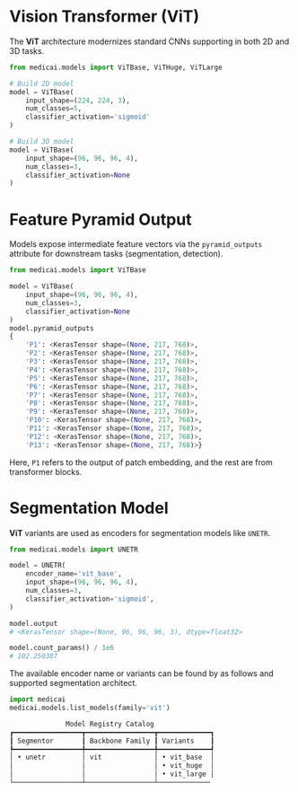 # Vision Transformer (ViT)

The **ViT** architecture modernizes standard CNNs supporting in both 2D and 3D tasks.

```python
from medicai.models import ViTBase, ViTHuge, ViTLarge

# Build 2D model
model = ViTBase(
    input_shape=(224, 224, 3),
    num_classes=5,
    classifier_activation='sigmoid'
)

# Build 3D model
model = ViTBase(
    input_shape=(96, 96, 96, 4),
    num_classes=3,
    classifier_activation=None
)
```

# Feature Pyramid Output

Models expose intermediate feature vectors via the `pyramid_outputs` attribute for downstream tasks (segmentation, detection).

```python
from medicai.models import ViTBase

model = ViTBase(
    input_shape=(96, 96, 96, 4),
    num_classes=3,
    classifier_activation=None
)
model.pyramid_outputs
{
    'P1': <KerasTensor shape=(None, 217, 768)>, 
    'P2': <KerasTensor shape=(None, 217, 768)>, 
    'P3': <KerasTensor shape=(None, 217, 768)>, 
    'P4': <KerasTensor shape=(None, 217, 768)>, 
    'P5': <KerasTensor shape=(None, 217, 768)>, 
    'P6': <KerasTensor shape=(None, 217, 768)>, 
    'P7': <KerasTensor shape=(None, 217, 768)>, 
    'P8': <KerasTensor shape=(None, 217, 768)>, 
    'P9': <KerasTensor shape=(None, 217, 768)>, 
    'P10': <KerasTensor shape=(None, 217, 768)>, 
    'P11': <KerasTensor shape=(None, 217, 768)>, 
    'P12': <KerasTensor shape=(None, 217, 768)>, 
    'P13': <KerasTensor shape=(None, 217, 768)>}
```

Here, `P1` refers to the output of patch embedding, and the rest are from transformer blocks.


# Segmentation Model

**ViT** variants are used as encoders for segmentation models like `UNETR`. 

```python
from medicai.models import UNETR

model = UNETR(
    encoder_name='vit_base',
    input_shape=(96, 96, 96, 4),
    num_classes=3,
    classifier_activation='sigmoid',
)

model.output 
# <KerasTensor shape=(None, 96, 96, 96, 3), dtype=float32>

model.count_params() / 1e6
# 102.250387
```


The available encoder name or variants can be found by as follows and supported segmentation architect.

```python
import medicai
medicai.models.list_models(family='vit')

              Model Registry Catalog
┏━━━━━━━━━━━━━━━━━┳━━━━━━━━━━━━━━━━━┳━━━━━━━━━━━━━┓
┃ Segmentor       ┃ Backbone Family ┃ Variants    ┃
┡━━━━━━━━━━━━━━━━━╇━━━━━━━━━━━━━━━━━╇━━━━━━━━━━━━━┩
│ • unetr         │ vit             │ • vit_base  │
│                 │                 │ • vit_huge  │
│                 │                 │ • vit_large │
└─────────────────┴─────────────────┴─────────────
```